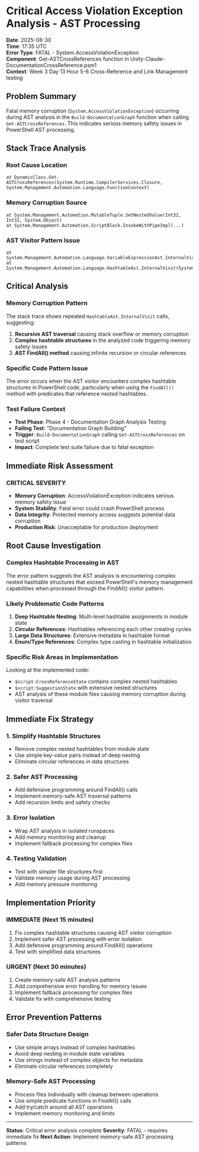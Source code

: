 # Critical Access Violation Exception Analysis - AST Processing
**Date**: 2025-08-30  
**Time**: 17:35 UTC  
**Error Type**: FATAL - System.AccessViolationException  
**Component**: Get-ASTCrossReferences function in Unity-Claude-DocumentationCrossReference.psm1  
**Context**: Week 3 Day 13 Hour 5-6 Cross-Reference and Link Management testing  

## Problem Summary
Fatal memory corruption (`System.AccessViolationException`) occurring during AST analysis in the `Build-DocumentationGraph` function when calling `Get-ASTCrossReferences`. This indicates serious memory safety issues in PowerShell AST processing.

## Stack Trace Analysis

### Root Cause Location
```
at DynamicClass.Get-ASTCrossReferences(System.Runtime.CompilerServices.Closure, System.Management.Automation.Language.FunctionContext)
```

### Memory Corruption Source
```
at System.Management.Automation.MutableTuple.SetNestedValue(Int32, Int32, System.Object)
at System.Management.Automation.ScriptBlock.InvokeWithPipeImpl(...)
```

### AST Visitor Pattern Issue
```
at System.Management.Automation.Language.VariableExpressionAst.InternalVisit(System.Management.Automation.Language.AstVisitor)
at System.Management.Automation.Language.HashtableAst.InternalVisit(System.Management.Automation.Language.AstVisitor)
```

## Critical Analysis

### Memory Corruption Pattern
The stack trace shows repeated `HashtableAst.InternalVisit` calls, suggesting:
1. **Recursive AST traversal** causing stack overflow or memory corruption
2. **Complex hashtable structures** in the analyzed code triggering memory safety issues
3. **AST FindAll() method** causing infinite recursion or circular references

### Specific Code Pattern Issue
The error occurs when the AST visitor encounters complex hashtable structures in PowerShell code, particularly when using the `FindAll()` method with predicates that reference nested hashtables.

### Test Failure Context
- **Test Phase**: Phase 4 - Documentation Graph Analysis Testing
- **Failing Test**: "Documentation Graph Building"
- **Trigger**: `Build-DocumentationGraph` calling `Get-ASTCrossReferences` on test script
- **Impact**: Complete test suite failure due to fatal exception

## Immediate Risk Assessment

### CRITICAL SEVERITY
- **Memory Corruption**: AccessViolationException indicates serious memory safety issue
- **System Stability**: Fatal error could crash PowerShell process
- **Data Integrity**: Protected memory access suggests potential data corruption
- **Production Risk**: Unacceptable for production deployment

## Root Cause Investigation

### Complex Hashtable Processing in AST
The error pattern suggests the AST analysis is encountering complex nested hashtable structures that exceed PowerShell's memory management capabilities when processed through the FindAll() visitor pattern.

### Likely Problematic Code Patterns
1. **Deep Hashtable Nesting**: Multi-level hashtable assignments in module state
2. **Circular References**: Hashtables referencing each other creating cycles
3. **Large Data Structures**: Extensive metadata in hashtable format
4. **Enum/Type References**: Complex type casting in hashtable initialization

### Specific Risk Areas in Implementation
Looking at the implemented code:
- `$script:CrossReferenceState` contains complex nested hashtables
- `$script:SuggestionState` with extensive nested structures
- AST analysis of these module files causing memory corruption during visitor traversal

## Immediate Fix Strategy

### 1. Simplify Hashtable Structures
- Remove complex nested hashtables from module state
- Use simple key-value pairs instead of deep nesting
- Eliminate circular references in data structures

### 2. Safer AST Processing
- Add defensive programming around FindAll() calls
- Implement memory-safe AST traversal patterns
- Add recursion limits and safety checks

### 3. Error Isolation
- Wrap AST analysis in isolated runspaces
- Add memory monitoring and cleanup
- Implement fallback processing for complex files

### 4. Testing Validation
- Test with simpler file structures first
- Validate memory usage during AST processing
- Add memory pressure monitoring

## Implementation Priority

### IMMEDIATE (Next 15 minutes)
1. Fix complex hashtable structures causing AST visitor corruption
2. Implement safer AST processing with error isolation
3. Add defensive programming around FindAll() operations
4. Test with simplified data structures

### URGENT (Next 30 minutes)
1. Create memory-safe AST analysis patterns
2. Add comprehensive error handling for memory issues
3. Implement fallback processing for complex files
4. Validate fix with comprehensive testing

## Error Prevention Patterns

### Safer Data Structure Design
- Use simple arrays instead of complex hashtables
- Avoid deep nesting in module state variables
- Use strings instead of complex objects for metadata
- Eliminate circular references completely

### Memory-Safe AST Processing
- Process files individually with cleanup between operations
- Use simple predicate functions in FindAll() calls
- Add try/catch around all AST operations
- Implement memory monitoring and limits

---

**Status**: Critical error analysis complete
**Severity**: FATAL - requires immediate fix
**Next Action**: Implement memory-safe AST processing patterns
